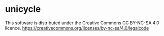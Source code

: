 # unicycle
This software is distributed under the Creative Commons CC BY-NC-SA 4.0 licence.
https://creativecommons.org/licenses/by-nc-sa/4.0/legalcode
